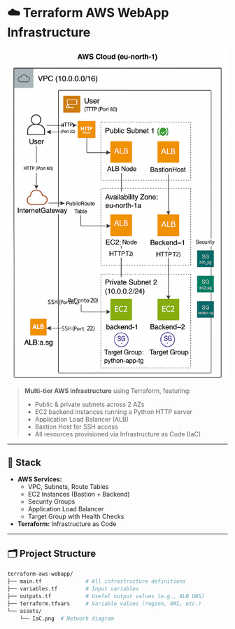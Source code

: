 # ☁️ Terraform AWS WebApp Infrastructure

![Architecture Diagram](./assets/IaC.png)

> **Multi-tier AWS infrastructure** using Terraform, featuring:
> - Public & private subnets across 2 AZs
> - EC2 backend instances running a Python HTTP server
> - Application Load Balancer (ALB)
> - Bastion Host for SSH access
> - All resources provisioned via Infrastructure as Code (IaC)

---

## 🔧 Stack

- **AWS Services:**
  - VPC, Subnets, Route Tables
  - EC2 Instances (Bastion + Backend)
  - Security Groups
  - Application Load Balancer
  - Target Group with Health Checks
- **Terraform:** Infrastructure as Code

---

## 🗂️ Project Structure

```bash
terraform-aws-webapp/
├── main.tf              # All infrastructure definitions
├── variables.tf         # Input variables
├── outputs.tf           # Useful output values (e.g., ALB DNS)
├── terraform.tfvars     # Variable values (region, AMI, etc.)
└── assets/
    └── IaC.png  # Network diagram
